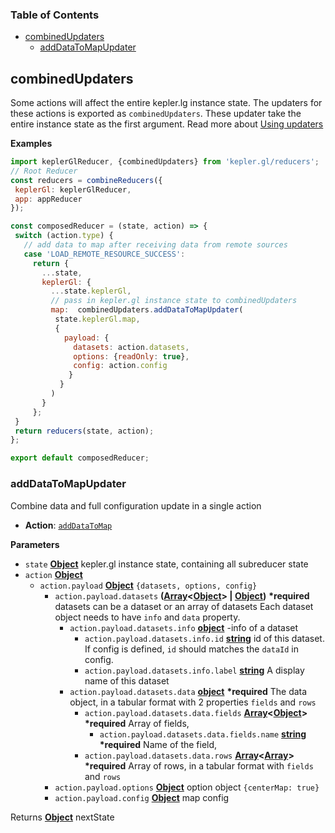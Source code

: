 <!-- Generated by documentation.js. Update this documentation by updating the source code. -->

### Table of Contents

-   [combinedUpdaters][1]
    -   [addDataToMapUpdater][3]

## combinedUpdaters

Some actions will affect the entire kepler.lg instance state.
The updaters for these actions is exported as `combinedUpdaters`. These updater take the entire instance state
as the first argument. Read more about [Using updaters][5]

**Examples**

```javascript
import keplerGlReducer, {combinedUpdaters} from 'kepler.gl/reducers';
// Root Reducer
const reducers = combineReducers({
 keplerGl: keplerGlReducer,
 app: appReducer
});

const composedReducer = (state, action) => {
 switch (action.type) {
   // add data to map after receiving data from remote sources
   case 'LOAD_REMOTE_RESOURCE_SUCCESS':
     return {
       ...state,
       keplerGl: {
         ...state.keplerGl,
         // pass in kepler.gl instance state to combinedUpdaters
         map:  combinedUpdaters.addDataToMapUpdater(
          state.keplerGl.map,
          {
            payload: {
              datasets: action.datasets,
              options: {readOnly: true},
              config: action.config
             }
           }
         )
       }
     };
 }
 return reducers(state, action);
};

export default composedReducer;
```

### addDataToMapUpdater

Combine data and full configuration update in a single action

-   **Action**: [`addDataToMap`][6]

**Parameters**

-   `state` **[Object][7]** kepler.gl instance state, containing all subreducer state
-   `action` **[Object][7]** 
    -   `action.payload` **[Object][7]** `{datasets, options, config}`
        -   `action.payload.datasets` **([Array][8]&lt;[Object][7]> | [Object][7])** **\*required** datasets can be a dataset or an array of datasets
            Each dataset object needs to have `info` and `data` property.
            -   `action.payload.datasets.info` **[object][7]** \-info of a dataset
                -   `action.payload.datasets.info.id` **[string][9]** id of this dataset. If config is defined, `id` should matches the `dataId` in config.
                -   `action.payload.datasets.info.label` **[string][9]** A display name of this dataset
            -   `action.payload.datasets.data` **[object][7]** **\*required** The data object, in a tabular format with 2 properties `fields` and `rows`
                -   `action.payload.datasets.data.fields` **[Array][8]&lt;[Object][7]>** **\*required** Array of fields,
                    -   `action.payload.datasets.data.fields.name` **[string][9]** **\*required** Name of the field,
                -   `action.payload.datasets.data.rows` **[Array][8]&lt;[Array][8]>** **\*required** Array of rows, in a tabular format with `fields` and `rows`
        -   `action.payload.options` **[Object][7]** option object `{centerMap: true}`
        -   `action.payload.config` **[Object][7]** map config

Returns **[Object][7]** nextState

[1]: #combinedupdaters

[2]: #examples

[3]: #adddatatomapupdater

[4]: #parameters

[5]: ../advanced-usage/using-updaters.md

[6]: ../actions/actions.md#adddatatomap

[7]: https://developer.mozilla.org/docs/Web/JavaScript/Reference/Global_Objects/Object

[8]: https://developer.mozilla.org/docs/Web/JavaScript/Reference/Global_Objects/Array

[9]: https://developer.mozilla.org/docs/Web/JavaScript/Reference/Global_Objects/String

